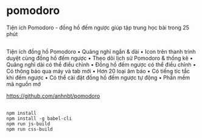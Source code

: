 # pomodoro
Tiện ích Pomodoro - đồng hồ đếm ngược giúp tập trung học bài trong 25 phút
##

Tiện ích đồng hồ Pomodoro
• Quãng nghỉ ngắn & dài
• Icon trên thanh trình duyệt cùng đồng hồ đếm ngược
• Theo dõi lịch sử Pomodoro & thống kê
• Quãng nghỉ dài có thể điều chỉnh
• Đồng hồ đếm ngược có thể điều chỉnh
• Có thông báo qua máy và tab mới
• Hơn 20 loại âm báo
• Có tiếng tíc tắc khi đếm ngược
• Có thể cài đặt đồng hồ đếm ngược tự động
• Phần mềm mã nguồn mở

https://github.com/anhnbt/pomodoro

## 

```
npm install
npm install -g babel-cli
npm run js-build
npm run css-build
```